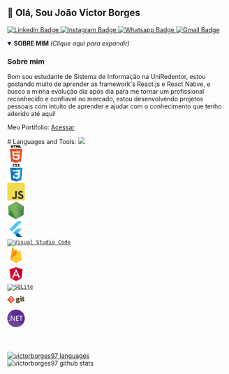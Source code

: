 <article class="markdown-body entry-content container-lg" itemprop="text">
  <h1>
  👋 Olá, Sou João Victor Borges
  </h1>
  <p>
    <a href="https://www.linkedin.com/in/joaovictor-borges/" rel="nofollow">
      <img src="https://camo.githubusercontent.com/d285057e851d4bf4b0cea9a71e808b0f7e7ecefb/68747470733a2f2f696d672e736869656c64732e696f2f62616467652f2d4c696e6b6564696e2d626c75653f7374796c653d666c61742d737175617265266c6f676f3d4c696e6b6564696e266c6f676f436f6c6f723d7768697465266c696e6b3d68747470733a2f2f7777772e6c696e6b6564696e2e636f6d2f696e2f6a686f6e6174616e2d6e7573732f" alt="Linkedin Badge" data-canonical-src="https://img.shields.io/badge/-Linkedin-blue?style=flat-square&amp;logo=Linkedin&amp;logoColor=white&amp;link=https://www.linkedin.com/in/joaovictor-borges/" style="max-width:100%;">
    </a>
    <a href="https://www.instagram.com/jvborges.97/" rel="nofollow">
      <img src="https://camo.githubusercontent.com/af977b34e8568ad73d1fc22e564797c50171410a/68747470733a2f2f696d672e736869656c64732e696f2f62616467652f2d496e7374616772616d2d6134336239643f7374796c653d666c61742d737175617265266c6f676f3d496e7374616772616d266c6f676f436f6c6f723d7768697465266c696e6b3d68747470733a2f2f7777772e696e7374616772616d2e636f6d2f6a686f6e7573735f2f" alt="Instagram Badge" data-canonical-src="https://img.shields.io/badge/-Instagram-a43b9d?style=flat-square&amp;logo=Instagram&amp;logoColor=white&amp;link=https://www.instagram.com/jvborges.97/" style="max-width:100%;">
    </a>
    <a href="https://api.whatsapp.com/send?phone=5522988735553!" rel="nofollow">
      <img src="https://camo.githubusercontent.com/c6628de26714346c93bebfd725abd35298fa0057/68747470733a2f2f696d672e736869656c64732e696f2f62616467652f2d57686174736170702d3443413134333f7374796c653d666c61742d737175617265266c6162656c436f6c6f723d344341313433266c6f676f3d7768617473617070266c6f676f436f6c6f723d7768697465266c696e6b3d68747470733a2f2f6170692e77686174736170702e636f6d2f73656e643f70686f6e653d3535323239383834393835353921" alt="Whatsapp Badge" data-canonical-src="https://img.shields.io/badge/-Whatsapp-4CA143?style=flat-square&amp;labelColor=4CA143&amp;logo=whatsapp&amp;logoColor=white&amp;link=https://api.whatsapp.com/send?phone=5522988736591!" style="max-width:100%;">
    </a>
    <a href="mailto:borges.jvdo@gmail.com">
      <img src="https://camo.githubusercontent.com/20a9970a2088a86c0a21cbe040231dec42e32cdd/68747470733a2f2f696d672e736869656c64732e696f2f62616467652f2d476d61696c2d6331343433383f7374796c653d666c61742d737175617265266c6f676f3d476d61696c266c6f676f436f6c6f723d7768697465266c696e6b3d6d61696c746f3a6a686f6e6174616e2e6e75737330383238393740676d61696c2e636f6d" alt="Gmail Badge" data-canonical-src="https://img.shields.io/badge/-Gmail-c14438?style=flat-square&amp;logo=Gmail&amp;logoColor=white&amp;link=mailto:jhonatan.nuss082897@gmail.com" style="max-width:100%;">
    </a>
  </p>

  <details open="">
    <summary>
      <b> SOBRE MIM </b> <i>(Clique aqui para expandir)</i> 
    </summary>
    <h3>Sobre mim</h3>
    <p> Bom sou estudante de Sistema de Informação na UniRedentor, estou gostando muito de aprender as framework's React.js e React Native, e busco a minha evolução dia após dia para me tornar um profissional reconhecido e confiavel no mercado, estou desenvolvendo projetos pessoais com intuito de aprender e ajudar com o conhecimento que tenho aderido até aqui!</p><p>Meu Portifolio:  <a target="_blank" href="https://joaovictorborges.vercel.app/">Acessar</a></p>
  </details>

<div style="display: flex; flex-direction: column; margin-bottom: 10px">
  <div># Languages and Tools: <img src="https://media.giphy.com/media/WUlplcMpOCEmTGBtBW/giphy.gif" width="30"></div>
  <code><a href = "https://developer.mozilla.org/en-US/docs/Web/Guide/HTML/HTML5"><img height="40" src="https://raw.githubusercontent.com/github/explore/80688e429a7d4ef2fca1e82350fe8e3517d3494d/topics/html/html.png" alt="HTML5"></a></code>
  <code><a href = "https://developer.mozilla.org/en-US/docs/Archive/CSS3"><img height="40" src="https://raw.githubusercontent.com/github/explore/80688e429a7d4ef2fca1e82350fe8e3517d3494d/topics/css/css.png" alt="CSS3"></a></code>
  <code><a href = "https://developer.mozilla.org/en-US/docs/Web/JavaScript"><img height="40" src="https://raw.githubusercontent.com/github/explore/80688e429a7d4ef2fca1e82350fe8e3517d3494d/topics/javascript/javascript.png" alt="Vanilla Javascript"></a></code>
  <code><a href = "https://nodejs.org/en/"><img height="40" src="https://raw.githubusercontent.com/github/explore/80688e429a7d4ef2fca1e82350fe8e3517d3494d/topics/nodejs/nodejs.png" alt="NodeJS"></a></code>
  <code><a href = "https://flutter.dev/"><img height="40" src="https://raw.githubusercontent.com/github/explore/80688e429a7d4ef2fca1e82350fe8e3517d3494d/topics/flutter/flutter.png" alt="flutter"></a></code>
   <code><a href = "https://code.visualstudio.com/"><img height="40" src="https://upload.wikimedia.org/wikipedia/commons/thumb/9/9a/Visual_Studio_Code_1.35_icon.svg/1200px-Visual_Studio_Code_1.35_icon.svg.png" alt="Visual Studio Code"></a></code>
  <code><a href = "https://firebase.google.com/"><img height="40" src="https://raw.githubusercontent.com/github/explore/80688e429a7d4ef2fca1e82350fe8e3517d3494d/topics/firebase/firebase.png" alt="Google Firbase"></a></code>
  <code><a href = "https://angular.io/"><img height="40" src="https://raw.githubusercontent.com/github/explore/80688e429a7d4ef2fca1e82350fe8e3517d3494d/topics/angular/angular.png" alt="Angular"></a></code>
  <code><a href = "https://www.sqlite.org/index.html"><img height="40" src="https://upload.wikimedia.org/wikipedia/commons/thumb/9/97/Sqlite-square-icon.svg/1200px-Sqlite-square-icon.svg.png" alt="SQLite"></a></code>
  <code><a href = "https://git-scm.com/"><img height="40" src="https://raw.githubusercontent.com/github/explore/80688e429a7d4ef2fca1e82350fe8e3517d3494d/topics/git/git.png" alt="git"></a></code>
  <code><a href = "https://dotnet.microsoft.com/pt-br/"><img height="40" src="https://raw.githubusercontent.com/github/explore/80688e429a7d4ef2fca1e82350fe8e3517d3494d/topics/dotnet/dotnet.png" alt="csharp"></a></code>
</div>
<br>
<br>
<div style="margin-top: 10px; display: flex; flex-wrap: wrap">
  <a target="_blank" rel="noopener noreferrer" href="https://camo.githubusercontent.com/49b3fee44572a497734525fec499a139fad69589/68747470733a2f2f6769746875622d726561646d652d73746174732e76657263656c2e6170702f6170693f757365726e616d653d4a686f6e2d4465762673686f775f69636f6e733d74727565267468656d653d64726163756c61">
      <img src="https://github-readme-stats.vercel.app/api/top-langs/?username=victorborges97&theme=dracula" alt="victorborges97 languages" data-canonical-src="https://github-readme-stats.vercel.app/api/top-langs/?username=victorborges97&theme=dracula" style="max-width:100%;" />
    </a>
  <a 
    target="_blank" rel="noopener noreferrer" 
    href="https://gitstats.me/victorborges97">
      <img 
        width="460" height="auto" align="right" alt="victorborges97 github stats"
        src="https://github-readme-stats.vercel.app/api?username=victorborges97&show_icons=true&theme=algolia&count_private=true&include_all_commits=true"
        />
    </a>
</div>

  
</article>

